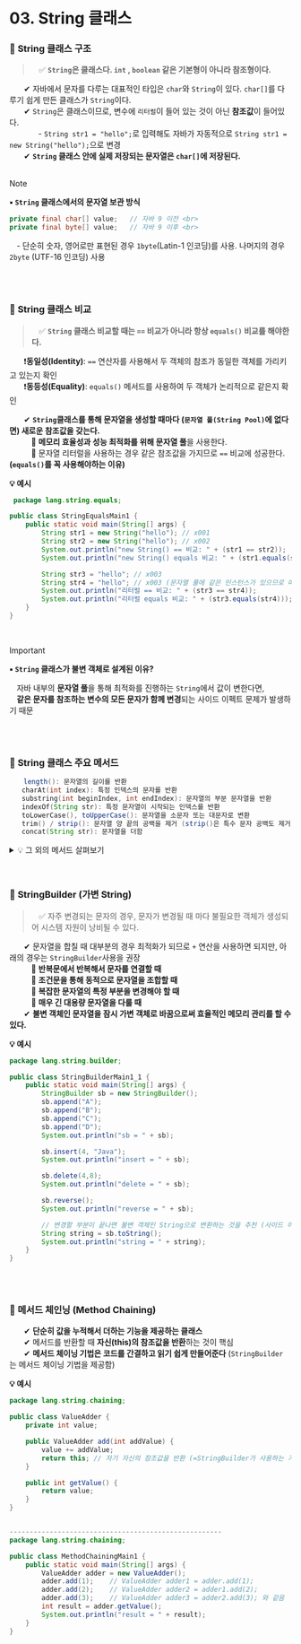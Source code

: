# 03. String 클래스

### 🔷 **String 클래스 구조**
>ㅤ✅ **`String`은 클래스다. `int` , `boolean` 같은 기본형이 아니라 참조형이다.** <br>

ㅤㅤ✔ 자바에서 문자를 다루는 대표적인 타입은 `char`와 `String`이 있다. `char[]`를 다루기 쉽게 만든 클래스가 `String`이다. <br>
ㅤㅤ✔ `String`은 클래스이므로, 변수에 `리터럴`이 들어 있는 것이 아닌 **참조값**이 들어있다. <br>
ㅤㅤㅤㅤ- `String str1 = "hello";`로 입력해도 자바가 자동적으로 `String str1 = new String("hello");`으로 변경 <br>
ㅤㅤ✔ **`String` 클래스 안에 실제 저장되는 문자열은 `char[]`에 저장된다.** <br><br>

> [!NOTE]
> **▪️ `String` 클래스에서의 문자열 보관 방식** <br>
> ```JAVA
> private final char[] value;   // 자바 9 이전 <br>
> private final byte[] value;   // 자바 9 이후 <br>
> ```
> ㅤ- 단순히 숫자, 영어로만 표현된 경우 `1byte`(Latin-1 인코딩)를 사용. 나머지의 경우 `2byte` (UTF-16 인코딩) 사용 

<br><br>

### 🔷 **String 클래스 비교**
>ㅤ✅ **`String` 클래스 비교할 때는 `==` 비교가 아니라 항상 `equals()` 비교를 해야한다.** <br>

ㅤㅤ❗**동일성(Identity)**: `==` 연산자를 사용해서 두 객체의 참조가 동일한 객체를 가리키고 있는지 확인 <br>
ㅤㅤ❗**동등성(Equality)**: `equals()` 메서드를 사용하여 두 객체가 논리적으로 같은지 확인 <br>

ㅤㅤ✔ **`String`클래스를 통해 문자열을 생성할 때마다 (`문자열 풀(String Pool)`에 없다면) 새로운 참조값을 갖는다.** <br>
ㅤㅤㅤ🔹 **메모리 효율성과 성능 최적화를 위해 문자열 풀**을 사용한다. <br>
ㅤㅤㅤ🔹 문자열 리터럴을 사용하는 경우 같은 참조값을 가지므로 `==` 비교에 성공한다. **(`equals()`를 꼭 사용해야하는 이유)** <br>

**💡 예시**
```JAVA
 package lang.string.equals;

public class StringEqualsMain1 {
    public static void main(String[] args) {
        String str1 = new String("hello"); // x001
        String str2 = new String("hello"); // x002
        System.out.println("new String() == 비교: " + (str1 == str2));            // false
        System.out.println("new String() equals 비교: " + (str1.equals(str2)));   // true

        String str3 = "hello"; // x003
        String str4 = "hello"; // x003 (문자열 풀에 같은 인스턴스가 있으므로 따로 생성하지 않음)
        System.out.println("리터럴 == 비교: " + (str3 == str4));             // true
        System.out.println("리터럴 equals 비교: " + (str3.equals(str4)));    // true
    }
}
```
<br>

> [!IMPORTANT] 
> **▪️ `String` 클래스가 불변 객체로 설계된 이유?** <br>
>
> ㅤ자바 내부의 **문자열 풀**을 통해 최적화를 진행하는 `String`에서 값이 변한다면, <br>
> ㅤ**같은 문자를 참조하는 변수의 모든 문자가 함께 변경**되는 사이드 이펙트 문제가 발생하기 때문 

<br><br>

### 🔷 **String 클래스 주요 메서드**

```JAVA
ㅤ  length(): 문자열의 길이를 반환 
ㅤㅤcharAt(int index): 특정 인덱스의 문자를 반환
ㅤㅤsubstring(int beginIndex, int endIndex): 문자열의 부분 문자열을 반환
ㅤㅤindexOf(String str): 특정 문자열이 시작되는 인덱스를 반환
ㅤㅤtoLowerCase(), toUpperCase(): 문자열을 소문자 또는 대문자로 변환
ㅤㅤtrim() / strip(): 문자열 양 끝의 공백을 제거 (strip()은 특수 문자 공백도 제거)
ㅤㅤconcat(String str): 문자열을 더함
```

<details><summary> 💡 그 외의 메서드 살펴보기 </summary>
  
```JAVA
# 문자열 정보 조회
  length() : 문자열의 길이를 반환한다.
  isEmpty() : 문자열이 비어 있는지 확인한다. (길이가 0)
  isBlank() : 문자열이 비어 있는지 확인한다. (길이가 0이거나 공백(Whitespace)만 있는 경우), 자바 11
  charAt(int index) : 지정된 인덱스에 있는 문자를 반환한다.

# 문자열 비교
  equals(Object anObject) : 두 문자열이 동일한지 비교한다.
  equalsIgnoreCase(String anotherString) : 두 문자열을 대소문자 구분 없이 비교한다.
  compareTo(String anotherString) : 두 문자열을 사전 순으로 비교한다.
  compareToIgnoreCase(String str) : 두 문자열을 대소문자 구분 없이 사전적으로 비교한다.
  startsWith(String prefix) : 문자열이 특정 접두사로 시작하는지 확인한다.
  endsWith(String suffix) : 문자열이 특정 접미사로 끝나는지 확인한다.
  
# 문자열 검색
  contains(CharSequence s) : 문자열이 특정 문자열을 포함하고 있는지 확인한다.
  indexOf(String ch) / indexOf(String ch, int fromIndex) : 문자열이 처음 등장하는 위치를 반환한다.
  lastIndexOf(String ch) : 문자열이 마지막으로 등장하는 위치를 반환한다.

# 문자열 조작 및 변환
  substring(int beginIndex) / substring(int beginIndex, int endIndex) : 문자열의 부분 문자열을 반환한다.
  concat(String str) : 문자열의 끝에 다른 문자열을 붙인다.
  replace(CharSequence target, CharSequence replacement) : 특정 문자열을 새 문자열로 대체한다.
  replaceAll(String regex, String replacement) : 문자열에서 정규 표현식과 일치하는 부분을 새 문자열로 대체한다.
  replaceFirst(String regex, String replacement) : 문자열에서 정규 표현식과 일치하는 첫 번째 부분을 새 문자열로 대체한다.
  toLowerCase() / toUpperCase() : 문자열을 소문자나 대문자로 변환한다.
  trim() : 문자열 양쪽 끝의 공백을 제거한다. 단순 Whitespace 만 제거할 수 있다.
  strip() : Whitespace 와 유니코드 공백을 포함해서 제거한다.

# 문자열 분할 및 조합
  split(String regex) : 문자열을 정규 표현식을 기준으로 분할한다.
  join(CharSequence delimiter, CharSequence... elements) : 주어진 구분자로 여러 문자열을 결합한다.

# 기타 유틸리티
  valueOf(Object obj) : 다양한 타입을 문자열로 변환한다.
  toCharArray(): 문자열을 문자 배열로 변환한다.
  format(String format, Object... args) : 형식 문자열과 인자를 사용하여 새로운 문자열을 생성한다.
  matches(String regex) : 문자열이 주어진 정규 표현식과 일치하는지 확인한다.
```

</details><br><br>

### 🔷 **StringBuilder (가변 String)**
>ㅤ✅ 자주 변경되는 문자의 경우, 문자가 변경될 때 마다 불필요한 객체가 생성되어 시스템 자원이 낭비될 수 있다. <br>

ㅤㅤ✔ 문자열을 합칠 때 대부분의 경우 최적화가 되므로 `+` 연산을 사용하면 되지만, 아래의 경우는 `StringBuilder`사용을 권장<br>
ㅤㅤㅤ🔹 **반복문에서 반복해서 문자를 연결할 때** <br>
ㅤㅤㅤ🔹 **조건문을 통해 동적으로 문자열을 조합할 때** <br>
ㅤㅤㅤ🔹 **복잡한 문자열의 특정 부분을 변경해야 할 때** <br>
ㅤㅤㅤ🔹 **매우 긴 대용량 문자열을 다룰 때** <br>
ㅤㅤ✔ **불변 객체인 문자열을 잠시 가변 객체로 바꿈으로써 효율적인 메모리 관리를 할 수 있다.** <br>

**💡 예시**
```JAVA
package lang.string.builder;

public class StringBuilderMain1_1 {
    public static void main(String[] args) {
        StringBuilder sb = new StringBuilder();
        sb.append("A");
        sb.append("B");
        sb.append("C");
        sb.append("D");
        System.out.println("sb = " + sb);

        sb.insert(4, "Java");
        System.out.println("insert = " + sb);

        sb.delete(4,8);
        System.out.println("delete = " + sb);

        sb.reverse();
        System.out.println("reverse = " + sb);

        // 변경할 부분이 끝나면 불변 객체인 String으로 변환하는 것을 추천 (사이드 이펙트 방지)
        String string = sb.toString();
        System.out.println("string = " + string);
    }
}
```
<br><br>

### 🔷 **메서드 체인닝 (Method Chaining)**

ㅤㅤ✔ **단순히 값을 누적해서 더하는 기능을 제공하는 클래스** <br>
ㅤㅤ✔ 메서드를 반환할 때 **자신(this)의 참조값을 반환**하는 것이 핵심 <br>
ㅤㅤ✔ **메서드 체이닝 기법은 코드를 간결하고 읽기 쉽게 만들어준다** (`StringBuilder` 는 메서드 체이닝 기법을 제공함) <br>

**💡 예시**
```JAVA
package lang.string.chaining;

public class ValueAdder {
    private int value;

    public ValueAdder add(int addValue) {
        value += addValue;
        return this; // 자기 자신의 참조값을 반환 (=StringBuilder가 사용하는 기법이 바로 메서드 체이닝 기법)
    }

    public int getValue() {
        return value;
    }
}


-----------------------------------------------------
package lang.string.chaining;

public class MethodChainingMain1 {
    public static void main(String[] args) {
        ValueAdder adder = new ValueAdder();
        adder.add(1);    // ValueAdder adder1 = adder.add(1);
        adder.add(2);    // ValueAdder adder2 = adder1.add(2);
        adder.add(3);    // ValueAdder adder3 = adder2.add(3); 와 같음
        int result = adder.getValue();
        System.out.println("result = " + result);
    }
}
```


<!--
공백문자: "ㅤ" or &nbsp;
### 🔷 ****
>ㅤ✅ **** <br>
ㅤㅤ:  <br>
ㅤㅤㅤex) <br>
ㅤㅤ✔ **** <br>
ㅤㅤㅤ🔹 **** <br>
ㅤㅤㅤㅤㅤ- **** <br>
➡️
ㅤㅤㅤㅤㅤex) <br>
ㅤㅤ❗ <br>
ㅤㅤ❓ <br>
ㅤㅤ✅ <br>
ㅤㅤㅤㅤ**▪️** <br>
ㅤㅤㅤㅤ**▫️** <br>
ㅤㅤ**1️⃣** <br>
ㅤㅤ**2️⃣** <br>
ㅤㅤ**3️⃣** <br>
ㅤㅤ**4️⃣** <br>
ㅤㅤ**5️⃣** <br>
ㅤㅤ**🤔** <br>
> [!NOTE]  
> [!TIP]
> [!IMPORTANT]  
> [!WARNING]  
> [!CAUTION]


**💡 예시**
```JAVA

```


<div align="center">
  <img width="70%" src="">
</div> <br><br>
-->
